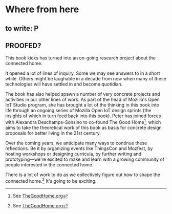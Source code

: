 # Where from here

## to write: P
## PROOFED?

This book kicks has turned into an on-going research project about the connected home. 

It opened a lot of lines of inquiry. Some we may see answers to in a short while. Others might be laughable in a decade from now when many of these technologies will have settled in and become quotidian.

The book has also helped spawn a number of very concrete projects and activities in our other lines of work. As part of the head of Mozilla's Open IoT Studio program, she has brought a lot of the thinking in this book into life through an ongoing series of Mozilla Open IoT design sprints (the insights of which in turn feed back into this book). Peter has joined forces with Alexandra Deschamps-Sonsino to co-found The Good Home[^1], which aims to take the theoretical work of this book as basis for concrete design proposals for better living in the 21st century.

Over the coming years, we anticipate many ways to continue these reflections. Be it by organizing events like ThingsCon and Mozfest, by hosting workshops or designing curricula, by further writing and prototyping—we're excited to make and learn with a growing community of people interested in the connected home. 

There is a lot of work to do as we collectively figure out how to shape the connected home.[^1] It's going to be exciting. 


[^1]: See [TheGoodHome.org](http://thegoodhome.org)
[^2]: The Thingclash Critical IoT reading list is both an outstanding resource and a great source of inspiration. If you are looking for a challenge to take on, there you will find plenty to choose from.

